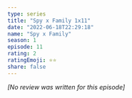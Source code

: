 ```yaml
---
type: series
title: "Spy x Family 1x11"
date: "2022-06-18T22:29:18"
name: "Spy x Family"
season: 1
episode: 11
rating: 2
ratingEmoji: ⭐️⭐️
share: false
---
```


*[No review was written for this episode]*
